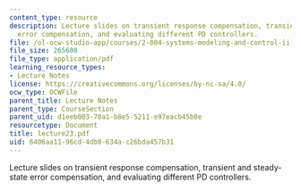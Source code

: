 ```yaml
---
content_type: resource
description: Lecture slides on transient response compensation, transient and steady-state
  error compensation, and evaluating different PD controllers.
file: /ol-ocw-studio-app/courses/2-004-systems-modeling-and-control-ii-fall-2007/6406aa1196cd4db0634ac26bda457b31_lecture23.pdf
file_size: 265600
file_type: application/pdf
learning_resource_types:
- Lecture Notes
license: https://creativecommons.org/licenses/by-nc-sa/4.0/
ocw_type: OCWFile
parent_title: Lecture Notes
parent_type: CourseSection
parent_uid: d1eeb003-70a1-b8e5-5211-e97eacb45b0e
resourcetype: Document
title: lecture23.pdf
uid: 6406aa11-96cd-4db0-634a-c26bda457b31
---
```

Lecture slides on transient response compensation, transient and steady-state error compensation, and evaluating different PD controllers.